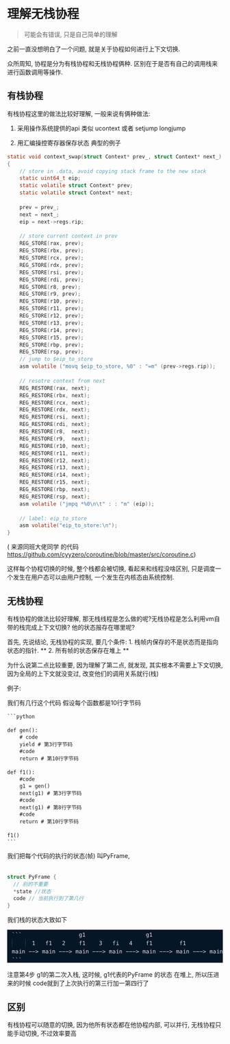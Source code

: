 # 理解无栈协程

> 可能会有错误, 只是自己简单的理解

之前一直没想明白了一个问题, 就是关于协程如何进行上下文切换.

众所周知, 协程是分为有栈协程和无栈协程俩种. 区别在于是否有自己的调用栈来进行函数调用等操作.

## 有栈协程

有栈协程这里的做法比较好理解, 一般来说有俩种做法:

1. 采用操作系统提供的api 类似 ucontext 或者 setjump longjump

2. 用汇编操控寄存器保存状态 典型的例子

```c
static void context_swap(struct Context* prev_, struct Context* next_)
{
    // store in .data, avoid copying stack frame to the new stack
    static uint64_t eip;
    static volatile struct Context* prev;
    static volatile struct Context* next;

    prev = prev_;
    next = next_;
    eip = next->regs.rip;

    // store current context in prev
    REG_STORE(rax, prev);
    REG_STORE(rbx, prev);
    REG_STORE(rcx, prev);
    REG_STORE(rdx, prev);
    REG_STORE(rsi, prev);
    REG_STORE(rdi, prev);
    REG_STORE(r8, prev);
    REG_STORE(r9, prev);
    REG_STORE(r10, prev);
    REG_STORE(r11, prev);
    REG_STORE(r12, prev);
    REG_STORE(r13, prev);
    REG_STORE(r14, prev);
    REG_STORE(r15, prev);
    REG_STORE(rbp, prev);
    REG_STORE(rsp, prev);
    // jump to $eip_to_store
    asm volatile ("movq $eip_to_store, %0" : "=m" (prev->regs.rip));

    // resotre context from next
    REG_RESTORE(rax, next);
    REG_RESTORE(rbx, next);
    REG_RESTORE(rcx, next);
    REG_RESTORE(rdx, next);
    REG_RESTORE(rsi, next);
    REG_RESTORE(rdi, next);
    REG_RESTORE(r8,  next);
    REG_RESTORE(r9,  next);
    REG_RESTORE(r10, next);
    REG_RESTORE(r11, next);
    REG_RESTORE(r12, next);
    REG_RESTORE(r13, next);
    REG_RESTORE(r14, next);
    REG_RESTORE(r15, next);
    REG_RESTORE(rbp, next);
    REG_RESTORE(rsp, next);
    asm volatile ("jmpq *%0\n\t" : : "m" (eip));

    // label: eip_to_store
    asm volatile("eip_to_store:\n");
}
```

( 来源同班大佬同学 的代码 https://github.com/cyyzero/coroutine/blob/master/src/coroutine.c)

这样每个协程切换的时候, 整个栈都会被切换, 看起来和线程没啥区别, 只是调度一个发生在用户态可以由用户控制, 一个发生在内核态由系统控制. 


## 无栈协程

有栈协程的做法比较好理解, 那无栈线程是怎么做的呢?无栈协程是怎么利用vm自带的栈完成上下文切换? 他的状态报存在哪里呢?

首先, 先说结论, 无栈协程的实现, 要几个条件: 1. 栈帧内保存的不是状态而是指向状态的指针.  ** 2. 所有帧的状态保存在堆上 **

为什么说第二点比较重要, 因为理解了第二点, 就发现, 其实根本不需要上下文切换, 因为全局的上下文就没变过, 改变他们的调用关系就行(栈)


例子:

我们有几行这个代码 假设每个函数都是10行字节码

    ```python

    def gen():
        # code
        yield # 第3行字节码
        #code
        return # 第10行字节码

    def f1():
        #code
        g1 = gen() 
        next(g1) # 第3行字节码
        #code
        next(g1) # 第8行字节码
        #code
        return # 第10行字节码
    
    f1()
    ```

我们把每个代码的执行的状态(帧) 叫PyFrame, 

```c

struct PyFrame {
  // 别的不重要
  *state //状态
  code // 当前执行到了第几行
}

```

我们栈的状态大致如下

![例子](../assests/networking/01.png)

注意第4步 g1的第二次入栈, 这时候, g1代表的PyFrame 的状态 在堆上, 所以压进来的时候 code就到了上次执行的第三行加一第四行了


## 区别

有栈协程可以随意的切换, 因为他所有状态都在他协程内部, 可以并行, 
无栈协程只能手动切换, 不过效率要高